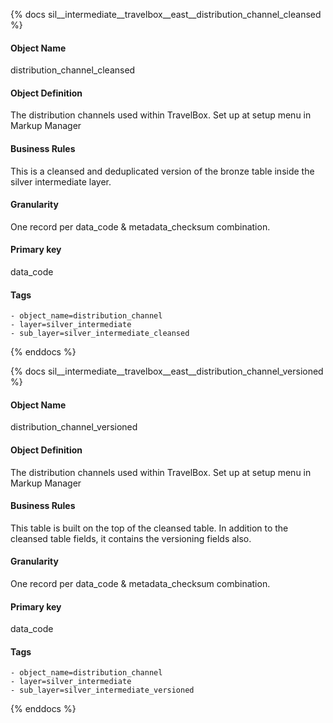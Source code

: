 {% docs sil__intermediate__travelbox__east__distribution_channel_cleansed %}

#### Object Name
distribution_channel_cleansed

#### Object Definition
The distribution channels used within TravelBox. Set up at setup menu in Markup Manager

#### Business Rules
This is a cleansed and deduplicated version of the bronze table inside the silver intermediate layer.

#### Granularity
One record per data_code & metadata_checksum combination.

#### Primary key
data_code

#### Tags
    - object_name=distribution_channel
    - layer=silver_intermediate
    - sub_layer=silver_intermediate_cleansed

{% enddocs %}

{% docs sil__intermediate__travelbox__east__distribution_channel_versioned %}

#### Object Name
distribution_channel_versioned

#### Object Definition
The distribution channels used within TravelBox. Set up at setup menu in Markup Manager

#### Business Rules
This table is built on the top of the cleansed table. In addition to the cleansed table fields, it contains the versioning fields also.

#### Granularity
One record per data_code & metadata_checksum combination.

#### Primary key
data_code

#### Tags
    - object_name=distribution_channel
    - layer=silver_intermediate
    - sub_layer=silver_intermediate_versioned

{% enddocs %}